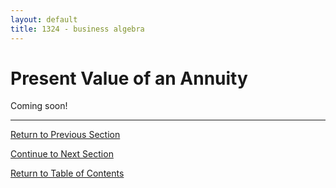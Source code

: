 ```yaml
---
layout: default
title: 1324 - business algebra
---
```


Present Value of an Annuity
===

Coming soon!

---

[Return to Previous Section](3-3-future-value.html)

[Continue to Next Section](tbd)

[Return to Table of Contents](00-index.html)